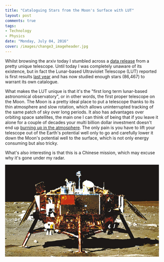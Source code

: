 ```yaml
---
title: "Cataloguing Stars from the Moon's Surface with LUT"
layout: post
comments: true
tags:
- Technology
- Physics
date: "Monday, July 04, 2016"
cover: /images/change3_imageheader.jpg
---
```


Whilst browsing the arxiv today I stumbled across a [data release](http://arxiv.org/abs/1607.00115v1) from a pretty unique telescope. Until today I was completely unaware of its existence, but in fact the Lunar-based Ultraviolet Telescope (LUT) reported is first results [last year](http://www.iflscience.com/space/first-results-chinese-uv-telescope-moon/) and has now studied enough stars (86,467) to warrant its own catalogue.

What makes the LUT unique is that it's the "first long term lunar-based astronomical observatory", or in other words, the first proper telescope on the Moon. The Moon is a pretty ideal place to put a telescope thanks to its thin atmosphere and slow rotation, which allows uninterrupted tracking of the same patch of sky over long periods. It also has advantages over orbiting space satellites, the main one I can think of being that if you leave it alone for a couple of decades your multi billion dollar investment doesn't end up [burning up in the atmosphere](http://www.popsci.com/last-mission-hubble-why-nasa-going-let-telescope-burn). The only pain is you have to lift your telescope out of the Earth's potential well only to go and carefully lower it down the Moon's potential well to the surface, which is not only energy consuming but also tricky.

What's also interesting is that this is a Chinese mission, which may excuse why it's gone under my radar.

![chang'e](/images/Chang'E-3_lunar_lander.jpg)
